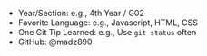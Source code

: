 - Year/Section: e.g., 4th Year / G02
- Favorite Language: e.g., Javascript, HTML, CSS
- One Git Tip Learned: e.g., Use `git status` often
- GitHub: @madz890